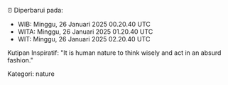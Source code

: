 ⏰ Diperbarui pada:
- WIB: Minggu, 26 Januari 2025 00.20.40 UTC
- WITA: Minggu, 26 Januari 2025 01.20.40 UTC
- WIT: Minggu, 26 Januari 2025 02.20.40 UTC

Kutipan Inspiratif:
"It is human nature to think wisely and act in an absurd fashion."


Kategori: nature

